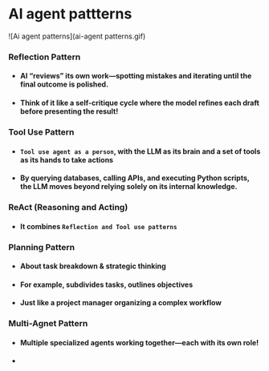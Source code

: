 # AI agent pattterns

![Ai agent patterns](ai-agent patterns.gif)
### Reflection Pattern
- #### AI “reviews” its own work—spotting mistakes and iterating until the final outcome is polished.
- #### Think of it like a self-critique cycle where the model refines each draft before presenting the result!

### Tool Use Pattern
- #### `Tool use agent as a person`, with the LLM as its brain and a set of tools as its hands to take actions
- #### By querying databases, calling APIs, and executing Python scripts, the LLM moves beyond relying solely on its internal knowledge.

### ReAct (Reasoning and Acting)
- #### It combines `Reflection and Tool use patterns`

### Planning Pattern
- #### About task breakdown & strategic thinking
- #### For example, subdivides tasks, outlines objectives
- #### Just like a project manager organizing a complex workflow

### Multi-Agnet Pattern
- #### Multiple specialized agents working together—each with its own role!
- 
